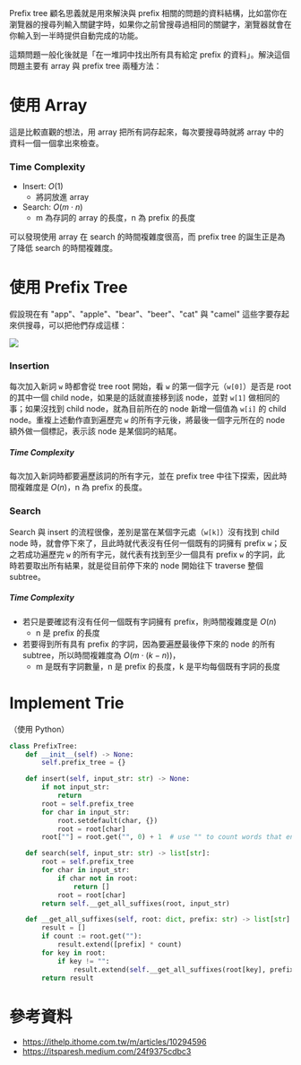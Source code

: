 Prefix tree 顧名思義就是用來解決與 prefix 相關的問題的資料結構，比如當你在瀏覽器的搜尋列輸入關鍵字時，如果你之前曾搜尋過相同的關鍵字，瀏覽器就會在你輸入到一半時提供自動完成的功能。

這類問題一般化後就是「在一堆詞中找出所有具有給定 prefix 的資料」。解決這個問題主要有 array 與 prefix tree 兩種方法：

# 使用 Array

這是比較直觀的想法，用 array 把所有詞存起來，每次要搜尋時就將 array 中的資料一個一個拿出來檢查。

### Time Complexity

- Insert: $O(1)$
    - 將詞放進 array
- Search: $O(m \cdot n)$
    - m 為存詞的 array 的長度，n 為 prefix 的長度

可以發現使用 array 在 search 的時間複雜度很高，而 prefix tree 的誕生正是為了降低 search 的時間複雜度。

# 使用 Prefix Tree

假設現在有 "app"、"apple"、"bear"、"beer"、"cat" 與 "camel" 這些字要存起來供搜尋，可以把他們存成這樣：

![](<https://raw.githubusercontent.com/bingyangchen/KM-software/master/img/trie.png>)

### Insertion

每次加入新詞 `w` 時都會從 tree root 開始，看 `w` 的第一個字元（`w[0]`）是否是 root 的其中一個 child node，如果是的話就直接移到該 node，並對 `w[1]` 做相同的事；如果沒找到 child node，就為目前所在的 node 新增一個值為 `w[i]` 的 child node。重複上述動作直到遍歷完 `w` 的所有字元後，將最後一個字元所在的 node 額外做一個標記，表示該 node 是某個詞的結尾。

##### Time Complexity

每次加入新詞時都要遍歷該詞的所有字元，並在 prefix tree 中往下探索，因此時間複雜度是 $O(n)$，n 為 prefix 的長度。

### Search

Search 與 insert 的流程很像，差別是當在某個字元處（`w[k]`）沒有找到 child node 時，就會停下來了，且此時就代表沒有任何一個既有的詞擁有 prefix `w`；反之若成功遍歷完 `w` 的所有字元，就代表有找到至少一個具有 prefix `w` 的字詞，此時若要取出所有結果，就是從目前停下來的 node 開始往下 traverse 整個 subtree。

##### Time Complexity

- 若只是要確認有沒有任何一個既有字詞擁有 prefix，則時間複雜度是 $O(n)$
    - n 是 prefix 的長度
- 若要得到所有具有 prefix 的字詞，因為要遍歷最後停下來的 node 的所有 subtree，所以時間複雜度為 $O(m \cdot (k-n))$，
    - m 是既有字詞數量，n 是 prefix 的長度，k 是平均每個既有字詞的長度

# Implement Trie

（使用 Python）

```Python
class PrefixTree:
    def __init__(self) -> None:
        self.prefix_tree = {}

    def insert(self, input_str: str) -> None:
        if not input_str:
            return
        root = self.prefix_tree
        for char in input_str:
            root.setdefault(char, {})
            root = root[char]
        root[""] = root.get("", 0) + 1  # use "" to count words that end here

    def search(self, input_str: str) -> list[str]:
        root = self.prefix_tree
        for char in input_str:
            if char not in root:
                return []
            root = root[char]
        return self.__get_all_suffixes(root, input_str)

    def __get_all_suffixes(self, root: dict, prefix: str) -> list[str]:
        result = []
        if count := root.get(""):
            result.extend([prefix] * count)
        for key in root:
            if key != "":
                result.extend(self.__get_all_suffixes(root[key], prefix + key))
        return result
```

# 參考資料

- <https://ithelp.ithome.com.tw/m/articles/10294596>
- <https://itsparesh.medium.com/24f9375cdbc3>
